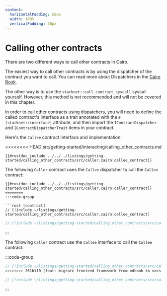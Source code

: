 ```yaml
---
content:
  horizontalPadding: 50px
  width: 100%
  verticalPadding: 30px
---
```


# Calling other contracts

There are two different ways to call other contracts in Cairo.

The easiest way to call other contracts is by using the dispatcher of the contract you want to call.
You can read more about Dispatchers in the [Cairo Book](https://book.cairo-lang.org/ch15-02-interacting-with-another-contract.html#calling-contracts-using-the-contract-dispatcher).

The other way is to use the `starknet::call_contract_syscall` syscall yourself. However, this method is not recommended and will not be covered in this chapter.

In order to call other contracts using dispatchers, you will need to define the called contract's interface as a trait annotated with the `#[starknet::interface]` attribute, and then import the `IContractDispatcher` and `IContractDispatcherTrait` items in your contract.

Here's the `Callee` contract interface and implementation:

<<<<<<<< HEAD:src/getting-started/interacting/calling_other_contracts.md
```cairo
{{#rustdoc_include ../../../listings/getting-started/calling_other_contracts/src/caller.cairo:callee_contract}}
```

The following `Caller` contract uses the `Callee` dispatcher to call the `Callee` contract:

```cairo
{{#rustdoc_include ../../../listings/getting-started/calling_other_contracts/src/caller.cairo:caller_contract}}
========
:::code-group

```rust [contract]
// [!include ~/listings/getting-started/calling_other_contracts/src/caller.cairo:callee_contract]
```

```rust [tests]
// [!include ~/listings/getting-started/calling_other_contracts/src/caller.cairo:tests]
```

:::

The following `Caller` contract use the `Callee` interface to call the `Callee` contract:

:::code-group

```rust [contract]
// [!include ~/listings/getting-started/calling_other_contracts/src/caller.cairo:caller_contract]
>>>>>>>> 261b110 (feat: migrate frontend framework from mdbook to vocs  (#185)):pages/ch00/interacting/calling_other_contracts.md
```

```rust [tests]
// [!include ~/listings/getting-started/calling_other_contracts/src/caller.cairo:tests]
```

:::
